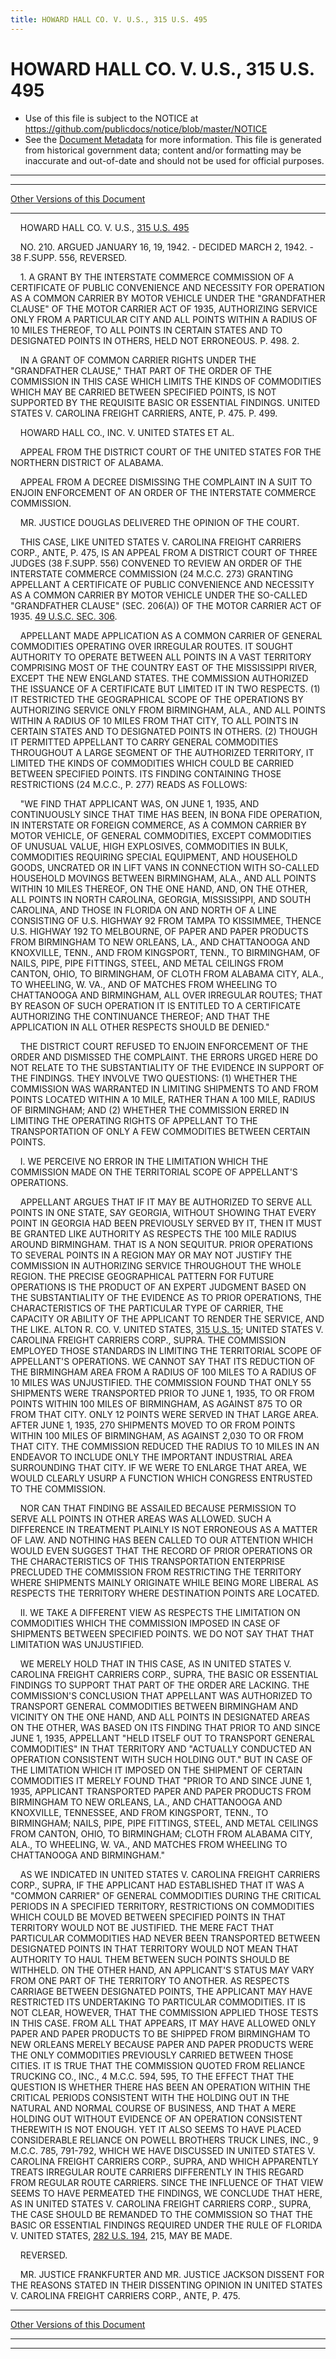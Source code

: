 ```yaml
---
title: HOWARD HALL CO. V. U.S., 315 U.S. 495
---
```


# HOWARD HALL CO. V. U.S., 315 U.S. 495

* Use of this file is subject to the NOTICE at https://github.com/publicdocs/notice/blob/master/NOTICE
* See the [Document Metadata](../../../index.md) for more information.
  This file is generated from historical government data; content and/or formatting may be inaccurate and out-of-date and should not be used for official purposes.

----------
----------

[Other Versions of this Document](https://publicdocs.github.io/go/links?ns=uslm-x&ref=%2Fus%2Fcourts%2Fscotus%2FusReporter%2F315%2F495)

----------

    HOWARD HALL CO. V. U.S., [315 U.S. 495][/us/courts/scotus/usReporter/315/495]

    NO. 210.  ARGUED JANUARY 16, 19, 1942.  - DECIDED MARCH 2, 1942.  - 38 F.SUPP.  556, REVERSED.

    1.  A GRANT BY THE INTERSTATE COMMERCE COMMISSION OF A CERTIFICATE OF PUBLIC CONVENIENCE AND NECESSITY FOR OPERATION AS A COMMON CARRIER BY MOTOR VEHICLE UNDER THE "GRANDFATHER CLAUSE" OF THE MOTOR CARRIER ACT OF 1935, AUTHORIZING SERVICE ONLY FROM A PARTICULAR CITY AND ALL POINTS WITHIN A RADIUS OF 10 MILES THEREOF, TO ALL POINTS IN CERTAIN STATES AND TO DESIGNATED POINTS IN OTHERS, HELD NOT ERRONEOUS.  P. 498.  2.

    IN A GRANT OF COMMON CARRIER RIGHTS UNDER THE "GRANDFATHER CLAUSE," THAT PART OF THE ORDER OF THE COMMISSION IN THIS CASE WHICH LIMITS THE KINDS OF COMMODITIES WHICH MAY BE CARRIED BETWEEN SPECIFIED POINTS, IS NOT SUPPORTED BY THE REQUISITE BASIC OR ESSENTIAL FINDINGS.  UNITED STATES V. CAROLINA FREIGHT CARRIERS, ANTE, P. 475.  P. 499.

    HOWARD HALL CO., INC. V. UNITED STATES ET AL.

    APPEAL FROM THE DISTRICT COURT OF THE UNITED STATES FOR THE NORTHERN DISTRICT OF ALABAMA.

    APPEAL FROM A DECREE DISMISSING THE COMPLAINT IN A SUIT TO ENJOIN ENFORCEMENT OF AN ORDER OF THE INTERSTATE COMMERCE COMMISSION.

    MR. JUSTICE DOUGLAS DELIVERED THE OPINION OF THE COURT.

    THIS CASE, LIKE UNITED STATES V. CAROLINA FREIGHT CARRIERS CORP., ANTE, P. 475, IS AN APPEAL FROM A DISTRICT COURT OF THREE JUDGES (38 F.SUPP.  556) CONVENED TO REVIEW AN ORDER OF THE INTERSTATE COMMERCE COMMISSION (24 M.C.C. 273) GRANTING APPELLANT A CERTIFICATE OF PUBLIC CONVENIENCE AND NECESSITY AS A COMMON CARRIER BY MOTOR VEHICLE UNDER THE SO-CALLED "GRANDFATHER CLAUSE" (SEC. 206(A)) OF THE MOTOR CARRIER ACT OF 1935.  [49 U.S.C. SEC. 306][/us/usc/t49/s306].

    APPELLANT MADE APPLICATION AS A COMMON CARRIER OF GENERAL COMMODITIES OPERATING OVER IRREGULAR ROUTES.  IT SOUGHT AUTHORITY TO OPERATE BETWEEN ALL POINTS IN A VAST TERRITORY COMPRISING MOST OF THE COUNTRY EAST OF THE MISSISSIPPI RIVER, EXCEPT THE NEW ENGLAND STATES.  THE COMMISSION AUTHORIZED THE ISSUANCE OF A CERTIFICATE BUT LIMITED IT IN TWO RESPECTS.  (1) IT RESTRICTED THE GEOGRAPHICAL SCOPE OF THE OPERATIONS BY AUTHORIZING SERVICE ONLY FROM BIRMINGHAM, ALA., AND ALL POINTS WITHIN A RADIUS OF 10 MILES FROM THAT CITY, TO ALL POINTS IN CERTAIN STATES AND TO DESIGNATED POINTS IN OTHERS.  (2) THOUGH IT PERMITTED APPELLANT TO CARRY GENERAL COMMODITIES THROUGHOUT A LARGE SEGMENT OF THE AUTHORIZED TERRITORY, IT LIMITED THE KINDS OF COMMODITIES WHICH COULD BE CARRIED BETWEEN SPECIFIED POINTS.  ITS FINDING CONTAINING THOSE RESTRICTIONS (24 M.C.C., P. 277) READS AS FOLLOWS:

    "WE FIND THAT APPLICANT WAS, ON JUNE 1, 1935, AND CONTINUOUSLY SINCE THAT TIME HAS BEEN, IN BONA FIDE OPERATION, IN INTERSTATE OR FOREIGN COMMERCE, AS A COMMON CARRIER BY MOTOR VEHICLE, OF GENERAL COMMODITIES, EXCEPT COMMODITIES OF UNUSUAL VALUE, HIGH EXPLOSIVES, COMMODITIES IN BULK, COMMODITIES REQUIRING SPECIAL EQUIPMENT, AND HOUSEHOLD GOODS, UNCRATED OR IN LIFT VANS IN CONNECTION WITH SO-CALLED HOUSEHOLD MOVINGS BETWEEN BIRMINGHAM, ALA., AND ALL POINTS WITHIN 10 MILES THEREOF, ON THE ONE HAND, AND, ON THE OTHER, ALL POINTS IN NORTH CAROLINA, GEORGIA, MISSISSIPPI, AND SOUTH CAROLINA, AND THOSE IN FLORIDA ON AND NORTH OF A LINE CONSISTING OF U.S. HIGHWAY 92 FROM TAMPA TO KISSIMMEE, THENCE U.S. HIGHWAY 192 TO MELBOURNE, OF PAPER AND PAPER PRODUCTS FROM BIRMINGHAM TO NEW ORLEANS, LA., AND CHATTANOOGA AND KNOXVILLE, TENN., AND FROM KINGSPORT, TENN., TO BIRMINGHAM, OF NAILS, PIPE, PIPE FITTINGS, STEEL, AND METAL CEILINGS FROM CANTON, OHIO, TO BIRMINGHAM, OF CLOTH FROM ALABAMA CITY, ALA., TO WHEELING, W. VA., AND OF MATCHES FROM WHEELING TO CHATTANOOGA AND BIRMINGHAM, ALL OVER IRREGULAR ROUTES; THAT BY REASON OF SUCH OPERATION IT IS ENTITLED TO A CERTIFICATE AUTHORIZING THE CONTINUANCE THEREOF; AND THAT THE APPLICATION IN ALL OTHER RESPECTS SHOULD BE DENIED."

    THE DISTRICT COURT REFUSED TO ENJOIN ENFORCEMENT OF THE ORDER AND DISMISSED THE COMPLAINT.  THE ERRORS URGED HERE DO NOT RELATE TO THE SUBSTANTIALITY OF THE EVIDENCE IN SUPPORT OF THE FINDINGS.  THEY INVOLVE TWO QUESTIONS:  (1) WHETHER THE COMMISSION WAS WARRANTED IN LIMITING SHIPMENTS TO AND FROM POINTS LOCATED WITHIN A 10 MILE, RATHER THAN A 100 MILE, RADIUS OF BIRMINGHAM; AND (2) WHETHER THE COMMISSION ERRED IN LIMITING THE OPERATING RIGHTS OF APPELLANT TO THE TRANSPORTATION OF ONLY A FEW COMMODITIES BETWEEN CERTAIN POINTS.

    I. WE PERCEIVE NO ERROR IN THE LIMITATION WHICH THE COMMISSION MADE ON THE TERRITORIAL SCOPE OF APPELLANT'S OPERATIONS.

    APPELLANT ARGUES THAT IF IT MAY BE AUTHORIZED TO SERVE ALL POINTS IN ONE STATE, SAY GEORGIA, WITHOUT SHOWING THAT EVERY POINT IN GEORGIA HAD BEEN PREVIOUSLY SERVED BY IT, THEN IT MUST BE GRANTED LIKE AUTHORITY AS RESPECTS THE 100 MILE RADIUS AROUND BIRMINGHAM.  THAT IS A NON SEQUITUR.  PRIOR OPERATIONS TO SEVERAL POINTS IN A REGION MAY OR MAY NOT JUSTIFY THE COMMISSION IN AUTHORIZING SERVICE THROUGHOUT THE WHOLE REGION.  THE PRECISE GEOGRAPHICAL PATTERN FOR FUTURE OPERATIONS IS THE PRODUCT OF AN EXPERT JUDGMENT BASED ON THE SUBSTANTIALITY OF THE EVIDENCE AS TO PRIOR OPERATIONS, THE CHARACTERISTICS OF THE PARTICULAR TYPE OF CARRIER, THE CAPACITY OR ABILITY OF THE APPLICANT TO RENDER THE SERVICE, AND THE LIKE.  ALTON R. CO. V. UNITED STATES, [315 U.S. 15][/us/courts/scotus/usReporter/315/15]; UNITED STATES V. CAROLINA FREIGHT CARRIERS CORP., SUPRA.  THE COMMISSION EMPLOYED THOSE STANDARDS IN LIMITING THE TERRITORIAL SCOPE OF APPELLANT'S OPERATIONS.  WE CANNOT SAY THAT ITS REDUCTION OF THE BIRMINGHAM AREA FROM A RADIUS OF 100 MILES TO A RADIUS OF 10 MILES WAS UNJUSTIFIED.  THE COMMISSION FOUND THAT ONLY 55 SHIPMENTS WERE TRANSPORTED PRIOR TO JUNE 1, 1935, TO OR FROM POINTS WITHIN 100 MILES OF BIRMINGHAM, AS AGAINST 875 TO OR FROM THAT CITY.  ONLY 12 POINTS WERE SERVED IN THAT LARGE AREA.  AFTER JUNE 1, 1935, 270 SHIPMENTS MOVED TO OR FROM POINTS WITHIN 100 MILES OF BIRMINGHAM, AS AGAINST 2,030 TO OR FROM THAT CITY.  THE COMMISSION REDUCED THE RADIUS TO 10 MILES IN AN ENDEAVOR TO INCLUDE ONLY THE IMPORTANT INDUSTRIAL AREA SURROUNDING THAT CITY.  IF WE WERE TO ENLARGE THAT AREA, WE WOULD CLEARLY USURP A FUNCTION WHICH CONGRESS ENTRUSTED TO THE COMMISSION.

    NOR CAN THAT FINDING BE ASSAILED BECAUSE PERMISSION TO SERVE ALL POINTS IN OTHER AREAS WAS ALLOWED.  SUCH A DIFFERENCE IN TREATMENT PLAINLY IS NOT ERRONEOUS AS A MATTER OF LAW.  AND NOTHING HAS BEEN CALLED TO OUR ATTENTION WHICH WOULD EVEN SUGGEST THAT THE RECORD OF PRIOR OPERATIONS OR THE CHARACTERISTICS OF THIS TRANSPORTATION ENTERPRISE PRECLUDED THE COMMISSION FROM RESTRICTING THE TERRITORY WHERE SHIPMENTS MAINLY ORIGINATE WHILE BEING MORE LIBERAL AS RESPECTS THE TERRITORY WHERE DESTINATION POINTS ARE LOCATED.

    II.  WE TAKE A DIFFERENT VIEW AS RESPECTS THE LIMITATION ON COMMODITIES WHICH THE COMMISSION IMPOSED IN CASE OF SHIPMENTS BETWEEN SPECIFIED POINTS.  WE DO NOT SAY THAT THAT LIMITATION WAS UNJUSTIFIED.

    WE MERELY HOLD THAT IN THIS CASE, AS IN UNITED STATES V. CAROLINA FREIGHT CARRIERS CORP., SUPRA, THE BASIC OR ESSENTIAL FINDINGS TO SUPPORT THAT PART OF THE ORDER ARE LACKING.  THE COMMISSION'S CONCLUSION THAT APPELLANT WAS AUTHORIZED TO TRANSPORT GENERAL COMMODITIES BETWEEN BIRMINGHAM AND VICINITY ON THE ONE HAND, AND ALL POINTS IN DESIGNATED AREAS ON THE OTHER, WAS BASED ON ITS FINDING THAT PRIOR TO AND SINCE JUNE 1, 1935, APPELLANT "HELD ITSELF OUT TO TRANSPORT GENERAL COMMODITIES" IN THAT TERRITORY AND "ACTUALLY CONDUCTED AN OPERATION CONSISTENT WITH SUCH HOLDING OUT."  BUT IN CASE OF THE LIMITATION WHICH IT IMPOSED ON THE SHIPMENT OF CERTAIN COMMODITIES IT MERELY FOUND THAT "PRIOR TO AND SINCE JUNE 1, 1935, APPLICANT TRANSPORTED PAPER AND PAPER PRODUCTS FROM BIRMINGHAM TO NEW ORLEANS, LA., AND CHATTANOOGA AND KNOXVILLE, TENNESSEE, AND FROM KINGSPORT, TENN., TO BIRMINGHAM; NAILS, PIPE, PIPE FITTINGS, STEEL, AND METAL CEILINGS FROM CANTON, OHIO, TO BIRMINGHAM; CLOTH FROM ALABAMA CITY, ALA., TO WHEELING, W. VA., AND MATCHES FROM WHEELING TO CHATTANOOGA AND BIRMINGHAM."

    AS WE INDICATED IN UNITED STATES V. CAROLINA FREIGHT CARRIERS CORP., SUPRA, IF THE APPLICANT HAD ESTABLISHED THAT IT WAS A "COMMON CARRIER" OF GENERAL COMMODITIES DURING THE CRITICAL PERIODS IN A SPECIFIED TERRITORY, RESTRICTIONS ON COMMODITIES WHICH COULD BE MOVED BETWEEN SPECIFIED POINTS IN THAT TERRITORY WOULD NOT BE JUSTIFIED.  THE MERE FACT THAT PARTICULAR COMMODITIES HAD NEVER BEEN TRANSPORTED BETWEEN DESIGNATED POINTS IN THAT TERRITORY WOULD NOT MEAN THAT AUTHORITY TO HAUL THEM BETWEEN SUCH POINTS SHOULD BE WITHHELD.  ON THE OTHER HAND, AN APPLICANT'S STATUS MAY VARY FROM ONE PART OF THE TERRITORY TO ANOTHER.  AS RESPECTS CARRIAGE BETWEEN DESIGNATED POINTS, THE APPLICANT MAY HAVE RESTRICTED ITS UNDERTAKING TO PARTICULAR COMMODITIES.  IT IS NOT CLEAR, HOWEVER, THAT THE COMMISSION APPLIED THOSE TESTS IN THIS CASE.  FROM ALL THAT APPEARS, IT MAY HAVE ALLOWED ONLY PAPER AND PAPER PRODUCTS TO BE SHIPPED FROM BIRMINGHAM TO NEW ORLEANS MERELY BECAUSE PAPER AND PAPER PRODUCTS WERE THE ONLY COMMODITIES PREVIOUSLY CARRIED BETWEEN THOSE CITIES.  IT IS TRUE THAT THE COMMISSION QUOTED FROM RELIANCE TRUCKING CO., INC., 4 M.C.C. 594, 595, TO THE EFFECT THAT THE QUESTION IS WHETHER THERE HAS BEEN AN OPERATION WITHIN THE CRITICAL PERIODS CONSISTENT WITH THE HOLDING OUT IN THE NATURAL AND NORMAL COURSE OF BUSINESS, AND THAT A MERE HOLDING OUT WITHOUT EVIDENCE OF AN OPERATION CONSISTENT THEREWITH IS NOT ENOUGH.  YET IT ALSO SEEMS TO HAVE PLACED CONSIDERABLE RELIANCE ON POWELL BROTHERS TRUCK LINES, INC., 9 M.C.C. 785, 791-792, WHICH WE HAVE DISCUSSED IN UNITED STATES V. CAROLINA FREIGHT CARRIERS CORP., SUPRA, AND WHICH APPARENTLY TREATS IRREGULAR ROUTE CARRIERS DIFFERENTLY IN THIS REGARD FROM REGULAR ROUTE CARRIERS.  SINCE THE INFLUENCE OF THAT VIEW SEEMS TO HAVE PERMEATED THE FINDINGS, WE CONCLUDE THAT HERE, AS IN UNITED STATES V. CAROLINA FREIGHT CARRIERS CORP., SUPRA, THE CASE SHOULD BE REMANDED TO THE COMMISSION SO THAT THE BASIC OR ESSENTIAL FINDINGS REQUIRED UNDER THE RULE OF FLORIDA V. UNITED STATES, [282 U.S. 194][/us/courts/scotus/usReporter/282/194], 215, MAY BE MADE.

    REVERSED.

    MR. JUSTICE FRANKFURTER AND MR. JUSTICE JACKSON DISSENT FOR THE REASONS STATED IN THEIR DISSENTING OPINION IN UNITED STATES V. CAROLINA FREIGHT CARRIERS CORP., ANTE, P. 475.

----------

[Other Versions of this Document](https://publicdocs.github.io/go/links?ns=uslm-x&ref=%2Fus%2Fcourts%2Fscotus%2FusReporter%2F315%2F495)

----------
----------

[/us/courts/scotus/usReporter/315/495]: https://publicdocs.github.io/go/links?ns=uslm-x&ref=%2Fus%2Fcourts%2Fscotus%2FusReporter%2F315%2F495
[/us/usc/t49/s306]: https://publicdocs.github.io/go/links?ns=uslm&ref=%2Fus%2Fusc%2Ft49%2Fs306
[/us/courts/scotus/usReporter/315/15]: https://publicdocs.github.io/go/links?ns=uslm-x&ref=%2Fus%2Fcourts%2Fscotus%2FusReporter%2F315%2F15
[/us/courts/scotus/usReporter/282/194]: https://publicdocs.github.io/go/links?ns=uslm-x&ref=%2Fus%2Fcourts%2Fscotus%2FusReporter%2F282%2F194


